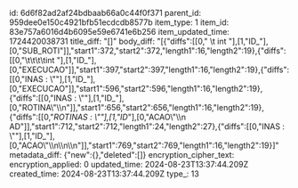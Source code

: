id: 6d6f82ad2af24bdbaab66a0c44f0f371
parent_id: 959dee0e150c4921bfb51ecdcdb8577b
item_type: 1
item_id: 83e757a6016d4b6095e59e6741e6b256
item_updated_time: 1724420038731
title_diff: "[]"
body_diff: "[{\"diffs\":[[0,\"  \\t int \"],[1,\"ID_\"],[0,\"SUB_ROTI\"]],\"start1\":372,\"start2\":372,\"length1\":16,\"length2\":19},{\"diffs\":[[0,\"\\t\\t\\t\\tint \"],[1,\"ID_\"],[0,\"EXECUCAO\"]],\"start1\":397,\"start2\":397,\"length1\":16,\"length2\":19},{\"diffs\":[[0,\"INAS : \\\"\"],[1,\"ID_\"],[0,\"EXECUCAO\"]],\"start1\":596,\"start2\":596,\"length1\":16,\"length2\":19},{\"diffs\":[[0,\"INAS : \\\"\"],[1,\"ID_\"],[0,\"ROTINA\\\"\\\n\"]],\"start1\":656,\"start2\":656,\"length1\":16,\"length2\":19},{\"diffs\":[[0,\"_ROTINAS : \\\"\"],[1,\"ID_\"],[0,\"ACAO\\\"\\\n    AD\"]],\"start1\":712,\"start2\":712,\"length1\":24,\"length2\":27},{\"diffs\":[[0,\"INAS : \\\"\"],[1,\"ID_\"],[0,\"ACAO\\\"\\\n\\\n\\\n\"]],\"start1\":769,\"start2\":769,\"length1\":16,\"length2\":19}]"
metadata_diff: {"new":{},"deleted":[]}
encryption_cipher_text: 
encryption_applied: 0
updated_time: 2024-08-23T13:37:44.209Z
created_time: 2024-08-23T13:37:44.209Z
type_: 13